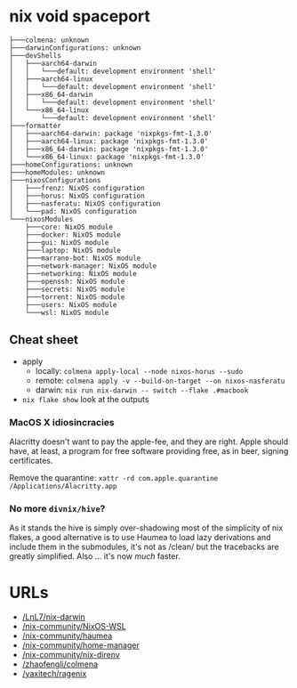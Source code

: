 # nix void spaceport

```
├───colmena: unknown
├───darwinConfigurations: unknown
├───devShells
│   ├───aarch64-darwin
│   │   └───default: development environment 'shell'
│   ├───aarch64-linux
│   │   └───default: development environment 'shell'
│   ├───x86_64-darwin
│   │   └───default: development environment 'shell'
│   └───x86_64-linux
│       └───default: development environment 'shell'
├───formatter
│   ├───aarch64-darwin: package 'nixpkgs-fmt-1.3.0'
│   ├───aarch64-linux: package 'nixpkgs-fmt-1.3.0'
│   ├───x86_64-darwin: package 'nixpkgs-fmt-1.3.0'
│   └───x86_64-linux: package 'nixpkgs-fmt-1.3.0'
├───homeConfigurations: unknown
├───homeModules: unknown
├───nixosConfigurations
│   ├───frenz: NixOS configuration
│   ├───horus: NixOS configuration
│   ├───nasferatu: NixOS configuration
│   └───pad: NixOS configuration
└───nixosModules
    ├───core: NixOS module
    ├───docker: NixOS module
    ├───gui: NixOS module
    ├───laptop: NixOS module
    ├───marrano-bot: NixOS module
    ├───network-manager: NixOS module
    ├───networking: NixOS module
    ├───openssh: NixOS module
    ├───secrets: NixOS module
    ├───torrent: NixOS module
    ├───users: NixOS module
    └───wsl: NixOS module
```

## Cheat sheet

- apply
  - locally: `colmena apply-local --node nixos-horus --sudo`
  - remote: `colmena apply -v --build-on-target --on nixos-nasferatu`
  - darwin: `nix run nix-darwin -- switch --flake .#macbook`
- `nix flake show` look at the outputs

### MacOS X idiosincracies

Alacritty doesn't want to pay the apple-fee, and they are right. Apple should
have, at least, a program for free software providing free, as in beer, signing
certificates.

Remove the quarantine: `xattr -rd com.apple.quarantine /Applications/Alacritty.app`

### No more `divnix/hive`?

As it stands the hive is simply over-shadowing most of the simplicity of nix
flakes, a good alternative is to use Haumea to load lazy derivations and include
them in the submodules, it's not as /clean/ but the tracebacks are greatly
simplified. Also ... it's now _much_ faster.

# URLs

- [/LnL7/nix-darwin](/LnL7/nix-darwin)
- [/nix-community/NixOS-WSL](/nix-community/NixOS-WSL)
- [/nix-community/haumea](/nix-community/haumea)
- [/nix-community/home-manager](/nix-community/home-manager)
- [/nix-community/nix-direnv](/nix-community/nix-direnv)
- [/zhaofengli/colmena](/zhaofengli/colmena)
- [/yaxitech/ragenix](/yaxitech/ragenix)

